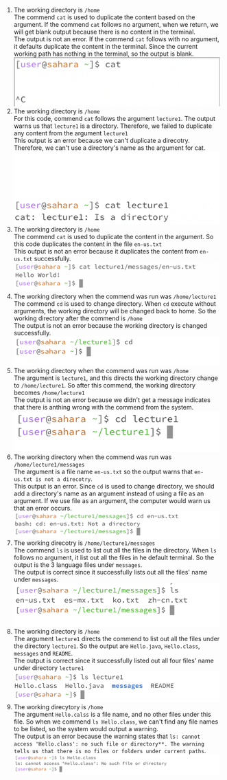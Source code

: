 1. The working directory is  `/home`  <br>
The commend `cat` is used to duplicate the content based on the argument. If the commend `cat` follows no argument, when we return, we will get blank output because there is no content in the terminal.<br> 
The output is not an error. If the commend `cat` follows with no argument, it defaults duplicate the content in the terminal. Since the current working path has nothing in the terminal, so the output is blank.<br>
![image](Labreportcat.png)<br>
2. The working directory is `/home`  <br>
For this code, commend `cat` follows the argument `lecture1`. The output warns us that `lecture1` is a directory. Therefore, we failed to duplicate any content from the argument `lecture1`<br>
This output is an error because we can't duplicate a direcotry. Therefore, we can't use a directory's name as the argument for cat. 
![image](Labreport1cat1.png)<br>
3. The working directory is `/home`<br>
The commend `cat` is used to duplicate the content in the argument. So this code duplicates the content in the file `en-us.txt`<br>
This output is not an error because it duplicates the content from `en-us.txt` successfully. 
![image](Labreport1%20cat%202.png)<br>
4. The working directory when the commend was run was `/home/lecture1`<br>
The commend `cd` is used to change directory. When `cd` execute without arguments, the working directory will be changed back to home. So the working directory after the commend is `/home`<br>
The output is not an error because the working directory is changed successfully.
![image](Labreport1%20cd%201%20.png)<br>
5. The working directory when the commend was run was `/home`<br>
The argument is `lecture1`, and this directs the working directory change to `/home/lecture1`. So after this commend, the working directory becomes `/home/lecture1`<br>
The output is not an error because we didn't get a message indicates that there is anthing wrong with the commend from the system.<br>
![image](Labreport1%20cd%202.png)<br>
6. The working directory when the commend was run was `/home/lecture1/messages`<br>
The argument is a file name `en-us.txt` so the output warns that `en-us.txt is not a direcotry`.<br>
This output is an error. Since `cd` is used to change directory, we should add a directory's name as an argument instead of using a file as an argument. If we use file as an argument, the computer would warn us that an error occurs. 
![image](Labreport1%20cd%203.png)<br>
7. The working direcotry is `/home/lecture1/messages`<br>
The commend `ls` is used to list out all the files in the directory. When `ls` follows no argument, it list out all the files in he default terminal. So the output is the 3 language files under `messages`.<br>
The output is correct since it successfully lists out all the files' name under `messages`.<br>
![image](Labreport1%20ls%201.png)<br>
8. The working directory is `/home`<br>
The argument `lecture1` directs the commend to list out all the files under the directory `lecture1`. So the output are `Hello.java`, `Hello.class`, `messages` and `README`.<br>
The output is correct since it successfully listed out all four files' name under directory `lecture1`<br>
![image](Labreport1%20ls%202%20.png)<br>
9. The working direcytory is `/home`<br>
The argument `Hello.calss` is a file name, and no other files under this file. So when we commend `ls Hello.class`, we can't find any file names to be listed, so the system would output a warning.<br>
The output is an error because the warning states that `ls: cannot access 'Hello.class': no such file or directory**. The warning tells us that there is no files or folders under current paths`.<br>
![image](Labreport1%20ls%203.png)<br>



